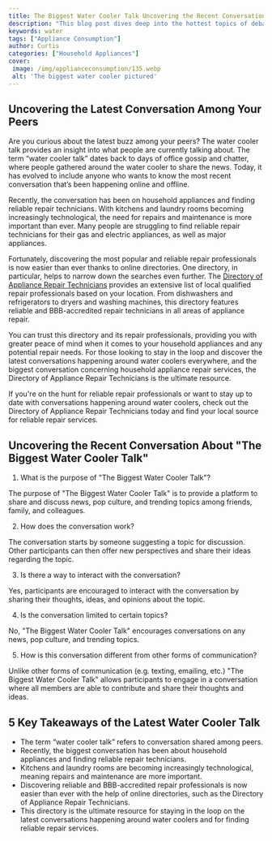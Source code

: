 ```yaml
---
title: The Biggest Water Cooler Talk Uncovering the Recent Conversation
description: "This blog post dives deep into the hottest topics of debate and conversation in the media today Find out what the biggest water cooler talk of the moment is and join in on the discussion"
keywords: water
tags: ["Appliance Consumption"]
author: Curtis
categories: ["Household Appliances"]
cover: 
 image: /img/applianceconsumption/135.webp
 alt: 'The biggest water cooler pictured'
---
```

## Uncovering the Latest Conversation Among Your Peers

Are you curious about the latest buzz among your peers? The water cooler talk provides an insight into what people are currently talking about. The term “water cooler talk” dates back to days of office gossip and chatter, where people gathered around the water cooler to share the news. Today, it has evolved to include anyone who wants to know the most recent conversation that’s been happening online and offline.

Recently, the conversation has been on household appliances and finding reliable repair technicians. With kitchens and laundry rooms becoming increasingly technological, the need for repairs and maintenance is more important than ever. Many people are struggling to find reliable repair technicians for their gas and electric appliances, as well as major appliances.

Fortunately, discovering the most popular and reliable repair professionals is now easier than ever thanks to online directories. One directory, in particular, helps to narrow down the searches even further. The [Directory of Appliance Repair Technicians](./pages/appliance-repair-technicians) provides an extensive list of local qualified repair professionals based on your location. From dishwashers and refrigerators to dryers and washing machines, this directory features reliable and BBB-accredited repair technicians in all areas of appliance repair. 

You can trust this directory and its repair professionals, providing you with greater peace of mind when it comes to your household appliances and any potential repair needs. For those looking to stay in the loop and discover the latest conversations happening around water coolers everywhere, and the biggest conversation concerning household appliance repair services, the Directory of Appliance Repair Technicians is the ultimate resource.

If you're on the hunt for reliable repair professionals or want to stay up to date with conversations happening around water coolers, check out the Directory of Appliance Repair Technicians today and find your local source for reliable repair services.

## Uncovering the Recent Conversation About "The Biggest Water Cooler Talk"

1. What is the purpose of "The Biggest Water Cooler Talk"?

The purpose of "The Biggest Water Cooler Talk" is to provide a platform to share and discuss news, pop culture, and trending topics among friends, family, and colleagues.

2. How does the conversation work?

The conversation starts by someone suggesting a topic for discussion. Other participants can then offer new perspectives and share their ideas regarding the topic. 

3. Is there a way to interact with the conversation?

Yes, participants are encouraged to interact with the conversation by sharing their thoughts, ideas, and opinions about the topic. 

4. Is the conversation limited to certain topics?

No, "The Biggest Water Cooler Talk" encourages conversations on any news, pop culture, and trending topics.

5. How is this conversation different from other forms of communication?

Unlike other forms of communication (e.g. texting, emailing, etc.) "The Biggest Water Cooler Talk" allows participants to engage in a conversation where all members are able to contribute and share their thoughts and ideas.

## 5 Key Takeaways of the Latest Water Cooler Talk

- The term “water cooler talk” refers to conversation shared among peers.
- Recently, the biggest conversation has been about household appliances and finding reliable repair technicians. 
- Kitchens and laundry rooms are becoming increasingly technological, meaning repairs and maintenance are more important.
- Discovering reliable and BBB-accredited repair professionals is now easier than ever with the help of online directories, such as the Directory of Appliance Repair Technicians. 
- This directory is the ultimate resource for staying in the loop on the latest conversations happening around water coolers and for finding reliable repair services.
